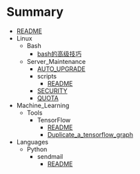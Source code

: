 # Summary

- [README](./README.md)
- Linux
  - Bash
    - [bash的高级技巧](Linux/Bash/bash的高级技巧.md)
  - Server_Maintenance
    - [AUTO_UPGRADE](Linux/Server_Maintenance/AUTO_UPGRADE.md)
    - scripts
      - [README](Linux/Server_Maintenance/scripts/README.md)
    - [SECURITY](Linux/Server_Maintenance/SECURITY.md)
    - [QUOTA](Linux/Server_Maintenance/QUOTA.md)
- Machine_Learning
  - Tools
    - TensorFlow
      - [README](Machine_Learning/Tools/TensorFlow/README.md)
      - [Duplicate_a_tensorflow_graph](Machine_Learning/Tools/TensorFlow/Duplicate_a_tensorflow_graph.md)
- Languages
  - Python
    - sendmail
      - [README](Languages/Python/sendmail/README.md)
